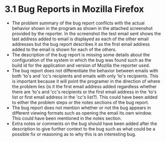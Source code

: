 # 3.1 Bug Reports in Mozilla Firefox

* The problem summary of the bug report conflicts with the actual behavior shown in the program as shown in the attached screenshot provided by the reporter. In the screenshot the test email sent shows the last address added to email is displayed as each of the other email addresses but the bug report describes it as the first email address added to the email is shown for each of the others. 
* The description of the bug report is missing some details about the configuration of the system in which the bug was found such as the build id for the application and version of Mozilla the reporter used.
* The bug report does not differentiate the behavior between emails with both 'to's and 'cc's recipients and emails with only 'to's recipients. This is important because it will point the programer in the direction of where the problem lies (is it the first email address added regardless whether there are ‘to's and 'cc's recipients or the first email address in the 'to's list or first email address in the 'cc's list?). This could have been added to either the problem steps or the notes sections of the bug report.
* The bug report does not mention whether or not the bug appears in different viewing formats such as opening the email its own window. This could have been mentioned in the notes section.
* Extra notes or comments on the bug should have been added after the description to give further context to the bug such as what could be a possible fix or reasoning as to why this is an interesting bug.    
